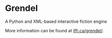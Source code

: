 Grendel
=======

A Python and XML-based interactive fiction engine

More information can be found at [iffi.ca/grendel/](http://iffi.ca/grendel/).
